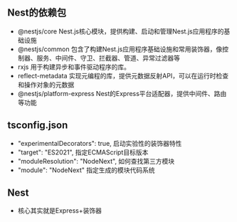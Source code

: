 ## Nest的依赖包
- @nestjs/core Nest.js核心模块，提供构建、启动和管理Nest.js应用程序的基础设施
- @nestjs/common 包含了构建Nest.js应用程序基础设施和常用装饰器，像控制器、服务、中间件、守卫、拦截器、管道、异常过滤器等
- rxjs 用于构建异步和事件驱动程序的库。
- reflect-metadata 实现元编程的库，提供元数据反射API，可以在运行时检查和操作对象的元数据
- @nestjs/platform-express Nest的Express平台适配器，提供中间件、路由等功能

## tsconfig.json
- "experimentalDecorators": true, 启动实验性的装饰器特性
- "target": "ES2021", 指定ECMAScript目标版本
- "moduleResolution": "NodeNext",  如何查找第三方模块
- "module": "NodeNext"  指定生成的模块代码系统

## Nest
- 核心其实就是Express+装饰器

